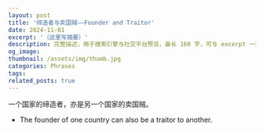 ```yaml
---
layout: post
title: '缔造者与卖国贼——Founder and Traitor'
date: 2024-11-01
excerpt: '（这里写摘要）'
description: 完整描述，用于搜索引擎与社交平台预览，最长 160 字，可与 excerpt 一致
og_image: 
thumbnail: /assets/img/thumb.jpg
categories: Phrases
tags: 
related_posts: true
---
```


一个国家的缔造者，亦是另一个国家的卖国贼。

- The founder of one country can also be a traitor to another.